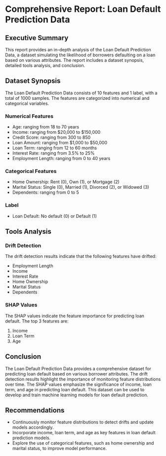 **Comprehensive Report: Loan Default Prediction Data**
======================================================

**Executive Summary**
---------------

This report provides an in-depth analysis of the Loan Default Prediction Data, a dataset simulating the likelihood of borrowers defaulting on a loan based on various attributes. The report includes a dataset synopsis, detailed tools analysis, and conclusion.

**Dataset Synopsis**
---------------

The Loan Default Prediction Data consists of 10 features and 1 label, with a total of 1000 samples. The features are categorized into numerical and categorical variables.

### Numerical Features

* Age: ranging from 18 to 70 years
* Income: ranging from $20,000 to $150,000
* Credit Score: ranging from 300 to 850
* Loan Amount: ranging from $1,000 to $50,000
* Loan Term: ranging from 12 to 60 months
* Interest Rate: ranging from 3.5% to 25%
* Employment Length: ranging from 0 to 40 years

### Categorical Features

* Home Ownership: Rent (0), Own (1), or Mortgage (2)
* Marital Status: Single (0), Married (1), Divorced (2), or Widowed (3)
* Dependents: ranging from 0 to 5

### Label

* Loan Default: No default (0) or Default (1)

**Tools Analysis**
--------------

### Drift Detection

The drift detection results indicate that the following features have drifted:

* Employment Length
* Income
* Interest Rate
* Home Ownership
* Marital Status
* Dependents

### SHAP Values

The SHAP values indicate the feature importance for predicting loan default. The top 3 features are:

1. Income
2. Loan Term
3. Age

**Conclusion**
----------

The Loan Default Prediction Data provides a comprehensive dataset for predicting loan default based on various borrower attributes. The drift detection results highlight the importance of monitoring feature distributions over time. The SHAP values emphasize the significance of income, loan term, and age in predicting loan default. This dataset can be used to develop and train machine learning models for loan default prediction.

**Recommendations**
--------------

* Continuously monitor feature distributions to detect drifts and update models accordingly.
* Incorporate income, loan term, and age as key features in loan default prediction models.
* Explore the use of categorical features, such as home ownership and marital status, to improve model performance.